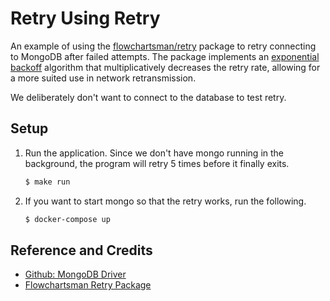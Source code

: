 # Retry Using Retry

An example of using the [flowchartsman/retry](https://github.com/flowchartsman/retry) package to retry connecting to MongoDB after failed attempts. The package implements an [exponential backoff](https://en.wikipedia.org/wiki/Exponential_backoff) algorithm that multiplicatively decreases the retry rate, allowing for a more suited use in network retransmission.

We deliberately don't want to connect to the database to test retry.

## Setup

1. Run the application. Since we don't have mongo running in the background, the program will retry 5 times before it finally exits.

   ```bash
   $ make run
   ```

1. If you want to start mongo so that the retry works, run the following.

   ```bash
   $ docker-compose up
   ```

## Reference and Credits

* [Github: MongoDB Driver](https://github.com/mongodb/mongo-go-driver)
* [Flowchartsman Retry Package](https://github.com/flowchartsman/retry)
